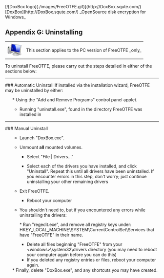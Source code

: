 

<meta content="text/html; charset=iso-8859-1" http-equiv="Content-Type">
<meta name="keywords" content="disk encryption, security, transparent, AES, OTFE, plausible deniability, virtual drive, Linux, MS Windows, portable, USB drive, partition">
<meta name="description" content="DoxBox: An OpenSource 'on-the-fly' transparent disk encryption program for PCs. Using this software, you can create one or more &quot;virtual disks&quot; on your PC - anything written to these disks is automatically, and securely, encrypted before being stored on your computers hard drive.">

<meta name="author" content="Sarah Dean">
<meta name="copyright" content="Copyright 2004, 2005, 2006, 2007, 2008 Sarah Dean">
<meta name="ROBOTS" content="ALL">

<TITLE>Appendix G: Uninstalling</TITLE>

<link href="./styles_common.css" rel="stylesheet" type="text/css">

<link rev="made" href="mailto:sdean12@sdean12.org">
<link rel="shortcut icon" href="./images/favicon.ico" type="image/x-icon">

<SPAN CLASS="master_link">
[![DoxBox logo](./images/FreeOTFE.gif)](http://DoxBox.squte.com/)
[DoxBox](http://DoxBox.squte.com/)
</SPAN>
<SPAN CLASS="master_title">
_OpenSource disk encryption for Windows_
</SPAN>

      
            
## Appendix G: Uninstalling

 
<TABLE class="note">
  <TR>
    <TD> <img src="./images/note_VistaPCIcon.png" alt="PC version only" >
    </TD>
    <TD> This section applies to the PC version of FreeOTFE _only_      </TD>
  </TR>
</TABLE>

To uninstall FreeOTFE, please carry out the steps detailed in either of the sections below:

* * * 
<A NAME="level_3_heading_1">
### Automatic Uninstall
</A>
If installed via the installation wizard, FreeOTFE may be uninstalled by either:

<OL>
  * Using the "Add and Remove Programs" control panel applet.

  * Running "uninstall.exe", found in the directory FreeOTFE was installed in

</OL>

* * * 
<A NAME="level_3_heading_2">
### Manual Uninstall
</A>

<OL>

  * Launch "DoxBox.exe".
* Unmount **all** mounted volumes.

  * Select "File | Drivers..."

  * Select each of the
drivers you have installed, and click "Uninstall". Repeat this until
all drivers have been uninstalled. If you encounter errors in this
step, don't worry; just continue uninstalling your other remaining
drivers
* Exit FreeOTFE.

  * Reboot your computer
* You shouldn't need to, but if you encountered any errors while uninstalling the drivers:
<OL>
  * Run
"regedit.exe", and remove all registry keys under:
HKEY_LOCAL_MACHINE\SYSTEM\CurrentControlSet\Services
that have "FreeOTFE" in their name.

  * Delete all files beginning "FreeOTFE" from your
&lt;windows&gt;\system32\drivers directory (you may need to reboot your
computer again before you can do this)
  * If you deleted any registry entries or files, reboot your computer again.

</OL>
  * Finally, delete "DoxBox.exe", and any shortcuts you may have created.
</OL>



